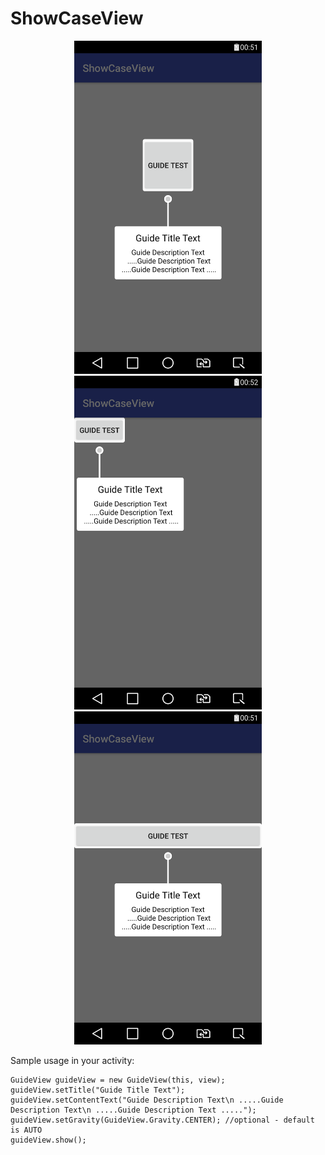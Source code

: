 # ShowCaseView
<p align="center">
<img src="./screenshots/Screenshot_2018-01-21-00-51-52.png" width="300"/>
<img src="./screenshots/Screenshot_2018-01-21-00-52-43.png" width="300"/>
<img src="./screenshots/Screenshot_2018-01-21-00-51-21.png" width="300"/>
</p>
Sample usage in your activity:

    GuideView guideView = new GuideView(this, view);
    guideView.setTitle("Guide Title Text");
    guideView.setContentText("Guide Description Text\n .....Guide Description Text\n .....Guide Description Text .....");
    guideView.setGravity(GuideView.Gravity.CENTER); //optional - default is AUTO
    guideView.show();



